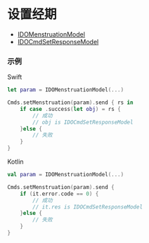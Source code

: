 # 设置经期
* [IDOMenstruationModel](../model/IDOMenstruationModel.md)
* [IDOCmdSetResponseModel](../model/IDOCmdSetResponseModel.md)



### 示例

Swift
```swift
let param = IDOMenstruationModel(...)

Cmds.setMenstruation(param).send { rs in
    if case .success(let obj) = rs {
        // 成功
        // obj is IDOCmdSetResponseModel
    }else {
        // 失败
    }
}
```

Kotlin
```kotlin
val param = IDOMenstruationModel(...)

Cmds.setMenstruation(param).send {
    if (it.error.code == 0) {
        // 成功
        // it.res is IDOCmdSetResponseModel
    }else {
        // 失败
    }
}
```

